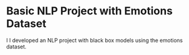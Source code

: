 # Basic NLP Project with Emotions Dataset
 I I developed an NLP project with black box models using the emotions dataset.
